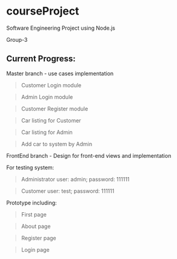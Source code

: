 # courseProject

Software Engineering Project using Node.js

Group-3

## Current Progress:

Master branch - use cases implementation

> Customer Login module

> Admin Login module

> Customer Register module

> Car listing for Customer

> Car listing for Admin

> Add car to system by Admin

FrontEnd branch - Design for front-end views and implementation

For testing system:

> Administrator user: admin; password: 111111

> Customer user: test; password: 111111


Prototype including:

> First page

> About page

> Register page

> Login page
